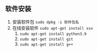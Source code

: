 ## 软件安装
1. 安装软件包 `sudo dpkg -i 软件包名`
2. 在线安装软件 `sudo apt-get install xxx`
   1. `sudo apt-get install python3.9`
   2. `sudo apt-get install git`
   3. `sudo apt-get install g++`

